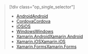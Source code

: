 > [!div class="op_single_selector"]
> * [<span data-ttu-id="85ee8-101">Android</span><span class="sxs-lookup"><span data-stu-id="85ee8-101">Android</span></span>](../articles/app-service-mobile/app-service-mobile-android-get-started-push.md)
> * [<span data-ttu-id="85ee8-102">Cordova</span><span class="sxs-lookup"><span data-stu-id="85ee8-102">Cordova</span></span>](../articles/app-service-mobile/app-service-mobile-cordova-get-started-push.md)
> * [<span data-ttu-id="85ee8-103">iOS</span><span class="sxs-lookup"><span data-stu-id="85ee8-103">iOS</span></span>](../articles/app-service-mobile/app-service-mobile-ios-get-started-push.md)
> * [<span data-ttu-id="85ee8-104">Windows</span><span class="sxs-lookup"><span data-stu-id="85ee8-104">Windows</span></span>](../articles/app-service-mobile/app-service-mobile-windows-store-dotnet-get-started-push.md)
> * [<span data-ttu-id="85ee8-105">Xamarin.Android</span><span class="sxs-lookup"><span data-stu-id="85ee8-105">Xamarin.Android</span></span>](../articles/app-service-mobile/app-service-mobile-xamarin-android-get-started-push.md)
> * [<span data-ttu-id="85ee8-106">Xamarin.iOS</span><span class="sxs-lookup"><span data-stu-id="85ee8-106">Xamarin.iOS</span></span>](../articles/app-service-mobile/app-service-mobile-xamarin-ios-get-started-push.md)
> * [<span data-ttu-id="85ee8-107">Xamarin.Forms</span><span class="sxs-lookup"><span data-stu-id="85ee8-107">Xamarin.Forms</span></span>](../articles/app-service-mobile/app-service-mobile-xamarin-forms-get-started-push.md)
> 
> 

